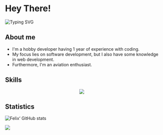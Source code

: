 # Hey There!

![Typing SVG](https://readme-typing-svg.demolab.com?font=Avenir&duration=3000&pause=1000&color=1CEBF7&vCenter=true&width=500&height=30&lines=Hey+There%2C+I%E2%80%99m+Felix!;Web+Developer+Enthusiast;Game+Developer+at+Roblox)

## About me 

<ul>
  <li>I'm a hobby developer having 1 year of experience with coding.</li>
  <li>My focus lies on software development, but I also have some knowledge in web development.</li>
  <li>Furthermore, I'm an aviation enthusiast.</li>
</ul>

## Skills

<div align="center">
  <img src="https://skillicons.dev/icons?i=html,css,js,lua,java,github,discord,instagram" />
</div>

## Statistics

![Felix‘ GitHub stats](https://github-readme-stats.vercel.app/api?username=flxp229&show=reviews,discussions_answered&count_private=true&show_icons=true&theme=tokyonight)

<div style="display: inline;">

<img src="https://komarev.com/ghpvc/?username=flxp229&style=for-the-badge&color=brightgreen">
</div>
